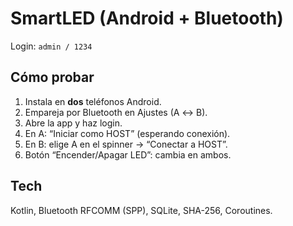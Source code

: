 # SmartLED (Android + Bluetooth)
Login: `admin / 1234`

## Cómo probar
1. Instala en **dos** teléfonos Android.
2. Empareja por Bluetooth en Ajustes (A ↔ B).
3. Abre la app y haz login.
4. En A: “Iniciar como HOST” (esperando conexión).
5. En B: elige A en el spinner → “Conectar a HOST”.
6. Botón “Encender/Apagar LED”: cambia en ambos.

## Tech
Kotlin, Bluetooth RFCOMM (SPP), SQLite, SHA-256, Coroutines.
